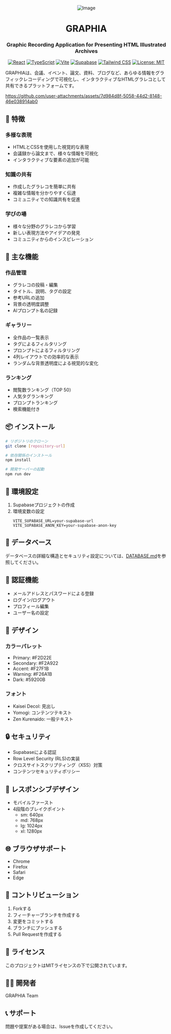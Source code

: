 <div align="center">

![Image](https://github.com/user-attachments/assets/1fb884c1-8d42-45c9-baef-d52d1a97988b)

# GRAPHIA
### Graphic Recording Application for Presenting HTML Illustrated Archives

[![React](https://img.shields.io/badge/React-18.3.1-61DAFB?style=flat-square&logo=react)](https://reactjs.org/)
[![TypeScript](https://img.shields.io/badge/TypeScript-5.5.3-3178C6?style=flat-square&logo=typescript)](https://www.typescriptlang.org/)
[![Vite](https://img.shields.io/badge/Vite-5.4.2-646CFF?style=flat-square&logo=vite)](https://vitejs.dev/)
[![Supabase](https://img.shields.io/badge/Supabase-2.39.7-3ECF8E?style=flat-square&logo=supabase)](https://supabase.io/)
[![Tailwind CSS](https://img.shields.io/badge/Tailwind_CSS-3.4.1-38B2AC?style=flat-square&logo=tailwind-css)](https://tailwindcss.com/)
[![License: MIT](https://img.shields.io/badge/License-MIT-yellow.svg?style=flat-square)](https://opensource.org/licenses/MIT)

</div>

GRAPHIAは、会議、イベント、論文、資料、ブログなど、あらゆる情報をグラフィックレコーディングで可視化し、インタラクティブなHTMLグラレコとして共有できるプラットフォームです。

https://github.com/user-attachments/assets/7d984d8f-5058-44d2-8148-46e038914ab0

## 🌟 特徴

### 多様な表現
- HTMLとCSSを使用した視覚的な表現
- 会議録から論文まで、様々な情報を可視化
- インタラクティブな要素の追加が可能

### 知識の共有
- 作成したグラレコを簡単に共有
- 複雑な情報を分かりやすく伝達
- コミュニティでの知識共有を促進

### 学びの場
- 様々な分野のグラレコから学習
- 新しい表現方法やアイデアの発見
- コミュニティからのインスピレーション

## 🚀 主な機能

### 作品管理
- グラレコの投稿・編集
- タイトル、説明、タグの設定
- 参考URLの追加
- 背景の透明度調整
- AIプロンプト名の記録

### ギャラリー
- 全作品の一覧表示
- タグによるフィルタリング
- プロンプトによるフィルタリング
- 4列レイアウトでの効率的な表示
- ランダムな背景透明度による視覚的な変化

### ランキング
- 閲覧数ランキング（TOP 50）
- 人気タグランキング
- プロンプトランキング
- 検索機能付き

## 📦 インストール

```bash
# リポジトリのクローン
git clone [repository-url]

# 依存関係のインストール
npm install

# 開発サーバーの起動
npm run dev
```

## 🔧 環境設定

1. Supabaseプロジェクトの作成
2. 環境変数の設定
   ```env
   VITE_SUPABASE_URL=your-supabase-url
   VITE_SUPABASE_ANON_KEY=your-supabase-anon-key
   ```

## 📝 データベース

データベースの詳細な構造とセキュリティ設定については、[DATABASE.md](./DATABASE.md)を参照してください。

## 👥 認証機能

- メールアドレスとパスワードによる登録
- ログイン/ログアウト
- プロフィール編集
- ユーザー名の設定

## 🎨 デザイン

### カラーパレット
- Primary: #F2D22E
- Secondary: #F2A922
- Accent: #F27F1B
- Warning: #F26A1B
- Dark: #59200B

### フォント
- Kaisei Decol: 見出し
- Yomogi: コンテンツテキスト
- Zen Kurenaido: 一般テキスト

## 🔒 セキュリティ

- Supabaseによる認証
- Row Level Security (RLS)の実装
- クロスサイトスクリプティング（XSS）対策
- コンテンツセキュリティポリシー

## 📱 レスポンシブデザイン

- モバイルファースト
- 4段階のブレイクポイント
  - sm: 640px
  - md: 768px
  - lg: 1024px
  - xl: 1280px

## 🌐 ブラウザサポート

- Chrome
- Firefox
- Safari
- Edge

## 🤝 コントリビューション

1. Forkする
2. フィーチャーブランチを作成する
3. 変更をコミットする
4. ブランチにプッシュする
5. Pull Requestを作成する

## 📄 ライセンス

このプロジェクトはMITライセンスの下で公開されています。

## 👨‍💻 開発者

GRAPHIA Team

## 📞 サポート

問題や提案がある場合は、Issueを作成してください。
